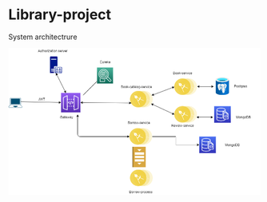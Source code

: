 # Library-project

System architectrure

![alt text](https://github.com/Rofor51/Library-project/blob/master/Untitled%20Diagram%20(1).png)
